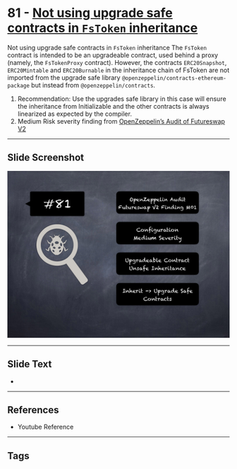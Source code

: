 
# 81 - [Not using upgrade safe contracts in `FsToken` inheritance](./Not%20using%20upgrade%20safe%20contracts%20in%20`FsToken`%20inheritance.md)

Not using upgrade safe contracts in `FsToken` inheritance The `FsToken` contract is intended to be an upgradeable contract, used behind a proxy (namely, the `FsTokenProxy` contract). However, the contracts `ERC20Snapshot`, `ERC20Mintable` and `ERC20Burnable` in the inheritance chain of FsToken are not imported from the upgrade safe library `@openzeppelin/contracts-ethereum-package` but instead from `@openzeppelin/contracts`.


1.  Recommendation: Use the upgrades safe library in this case will ensure the inheritance from Initializable and the other contracts is always linearized as expected by the compiler.
2.  Medium Risk severity finding from [OpenZeppelin’s Audit of Futureswap V2](https://blog.openzeppelin.com/futureswap-v2-audit/)


___
## Slide Screenshot
![081.png](../../images/7.%20Audit%20Findings%20101/081.png)
___
## Slide Text
- 
___
## References
- Youtube Reference
___
## Tags

